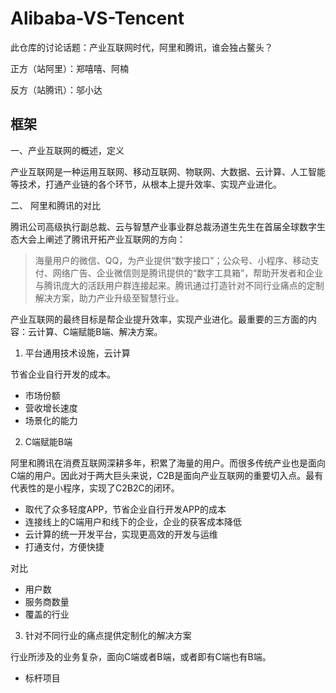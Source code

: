 # Alibaba-VS-Tencent
此仓库的讨论话题：产业互联网时代，阿里和腾讯，谁会独占鳌头？

正方（站阿里）：郑嘻嘻、阿楠

反方（站腾讯）：邬小达

## 框架

一、产业互联网的概述，定义

产业互联网是一种运用互联网、移动互联网、物联网、大数据、云计算、人工智能等技术，打通产业链的各个环节，从根本上提升效率、实现产业进化。

二、 阿里和腾讯的对比

腾讯公司高级执行副总裁、云与智慧产业事业群总裁汤道生先生在首届全球数字生态大会上阐述了腾讯开拓产业互联网的方向：

>海量用户的微信、QQ，为产业提供“数字接口”；公众号、小程序、移动支付、网络广告、企业微信则是腾讯提供的“数字工具箱”，帮助开发者和企业与腾讯庞大的活跃用户群连接起来。腾讯通过打造针对不同行业痛点的定制解决方案，助力产业升级至智慧行业。

产业互联网的最终目标是帮企业提升效率，实现产业进化。最重要的三方面的内容：云计算、C端赋能B端、解决方案。

1. 平台通用技术设施，云计算

节省企业自行开发的成本。

   * 市场份额
   * 营收增长速度
   * 场景化的能力

2. C端赋能B端

阿里和腾讯在消费互联网深耕多年，积累了海量的用户。而很多传统产业也是面向C端的用户。因此对于两大巨头来说，C2B是面向产业互联网的重要切入点。最有代表性的是小程序，实现了C2B2C的闭环。

   * 取代了众多轻度APP，节省企业自行开发APP的成本
   * 连接线上的C端用户和线下的企业，企业的获客成本降低
   * 云计算的统一开发平台，实现更高效的开发与运维
   * 打通支付，方便快捷
 
对比

   * 用户数
   * 服务商数量
   * 覆盖的行业
   
3. 针对不同行业的痛点提供定制化的解决方案

行业所涉及的业务复杂，面向C端或者B端，或者即有C端也有B端。

   * 标杆项目
